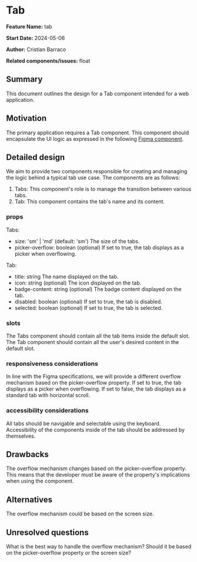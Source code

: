 # Tab

**Feature Name:** tab 

**Start Date:** 2024-05-06

**Author:** Cristian Barraco

**Related components/issues:** float


## Summary

This document outlines the design for a Tab component intended for a web application.

## Motivation

The primary application requires a Tab component. This component should encapsulate the UI logic as expressed in the following [Figma component](https://www.figma.com/file/tqDILjLuuGCXICMbLrzxB4/Design-System?type=design&node-id=120-24659&mode=dev).


## Detailed design

We aim to provide two components responsible for creating and managing the logic behind a typical tab use case. The components are as follows:

1. Tabs: This component's role is to manage the transition between various tabs.
2. Tab: This component contains the tab's name and its content.

### props
Tabs: 
- size: 'sm' | 'md' (default: 'sm') The size of the tabs.
- picker-overflow: boolean (optional) If set to true, the tab displays as a picker when overflowing. 

Tab: 
- title: string The name displayed on the tab. 
- icon: string (optional) The icon displayed on the tab.
- badge-content: string (optional) The badge content displayed on the tab.
- disabled: boolean (optional) If set to true, the tab is disabled.
- selected: boolean (optional) If set to true, the tab is selected.

### slots

The Tabs component should contain all the tab items inside the default slot.
The Tab component should contain all the user's desired content in the default slot.

### responsiveness considerations
In line with the Figma specifications, we will provide a different overflow mechanism based on the picker-overflow property. If set to true, the tab displays as a picker when overflowing. If set to false, the tab displays as a standard tab with horizontal scroll.

### accessibility considerations
All tabs should be navigable and selectable using the keyboard. Accessibility of the components inside of the tab should be addressed by themselves.

## Drawbacks
The overflow mechanism changes based on the picker-overflow property. This means that the developer must be aware of the property's implications when using the component.

## Alternatives
The overflow mechanism could be based on the screen size. 

## Unresolved questions
What is the best way to handle the overflow mechanism? Should it be based on the picker-overflow property or the screen size?